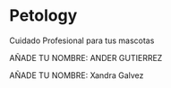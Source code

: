 # Petology
Cuidado Profesional para tus mascotas

AÑADE TU NOMBRE:
ANDER GUTIERREZ

AÑADE TU NOMBRE: Xandra Galvez


